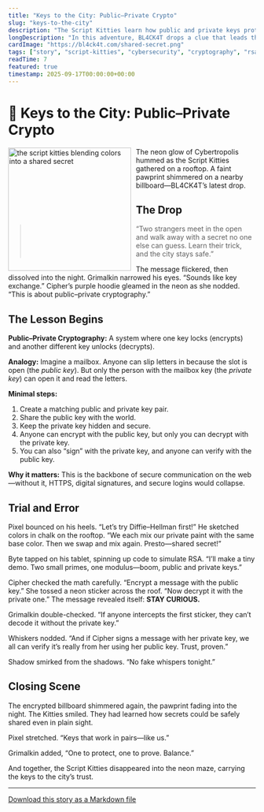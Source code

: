 ```yaml
---
title: "Keys to the City: Public–Private Crypto"
slug: "keys-to-the-city"
description: "The Script Kitties learn how public and private keys protect secrets across Cybertropolis."
longDescription: "In this adventure, BL4CK4T drops a clue that leads the Script Kitties to uncover the magic of public–private cryptography. Through teamwork, they grasp how digital keys lock and unlock secrets, why this underpins the web, and how trust is built online."
cardImage: "https://bl4ck4t.com/shared-secret.png"
tags: ["story", "script-kitties", "cybersecurity", "cryptography", "rsa", "diffie-hellman"]
readTime: 7
featured: true
timestamp: 2025-09-17T00:00:00+00:00
---
```


# 🐾 Keys to the City: Public–Private Crypto

<img src="https://bl4ck4t.com/shared-secret.png" style="float: left;margin: 0px 10px 0px 0px;" width="250" alt="the script kitties blending colors into a shared secret"> The neon glow of Cybertropolis hummed as the Script Kitties gathered on a rooftop. A faint pawprint shimmered on a nearby billboard—BL4CK4T’s latest drop.

## The Drop

> “Two strangers meet in the open and walk away with a secret no one else can guess. Learn their trick, and the city stays safe.”

The message flickered, then dissolved into the night. Grimalkin narrowed his eyes. “Sounds like key exchange.” Cipher’s purple hoodie gleamed in the neon as she nodded. “This is about public–private cryptography.”

## The Lesson Begins

**Public–Private Cryptography:** A system where one key locks (encrypts) and another different key unlocks (decrypts).

**Analogy:** Imagine a mailbox. Anyone can slip letters in because the slot is open (the *public key*). But only the person with the mailbox key (the *private key*) can open it and read the letters.

**Minimal steps:**
1. Create a matching public and private key pair.
2. Share the public key with the world.
3. Keep the private key hidden and secure.
4. Anyone can encrypt with the public key, but only you can decrypt with the private key.
5. You can also “sign” with the private key, and anyone can verify with the public key.

**Why it matters:** This is the backbone of secure communication on the web—without it, HTTPS, digital signatures, and secure logins would collapse.

## Trial and Error

Pixel bounced on his heels. “Let’s try Diffie–Hellman first!” He sketched colors in chalk on the rooftop. “We each mix our private paint with the same base color. Then we swap and mix again. Presto—shared secret!”

Byte tapped on his tablet, spinning up code to simulate RSA. “I’ll make a tiny demo. Two small primes, one modulus—boom, public and private keys.”

Cipher checked the math carefully. “Encrypt a message with the public key.” She tossed a neon sticker across the roof. “Now decrypt it with the private one.” The message revealed itself: **STAY CURIOUS.**

Grimalkin double-checked. “If anyone intercepts the first sticker, they can’t decode it without the private key.”

Whiskers nodded. “And if Cipher signs a message with her private key, we all can verify it’s really from her using her public key. Trust, proven.”

Shadow smirked from the shadows. “No fake whispers tonight.”

## Closing Scene

The encrypted billboard shimmered again, the pawprint fading into the night. The Kitties smiled. They had learned how secrets could be safely shared even in plain sight.

Pixel stretched. “Keys that work in pairs—like us.”

Grimalkin added, “One to protect, one to prove. Balance.”

And together, the Script Kitties disappeared into the neon maze, carrying the keys to the city’s trust.

---

[Download this story as a Markdown file](sandbox:/mnt/data/crypto_key_chapter.md)


